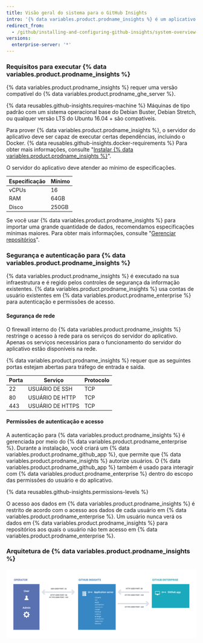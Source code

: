 ```yaml
---
title: Visão geral do sistema para o GitHub Insights
intro: '{% data variables.product.prodname_insights %} é um aplicativo autônomo que faz interface com o {% data variables.product.prodname_enterprise %}.'
redirect_from:
  - /github/installing-and-configuring-github-insights/system-overview-for-github-insights
versions:
  enterprise-server: '*'
---
```


### Requisitos para executar {% data variables.product.prodname_insights %}

{% data variables.product.prodname_insights %} requer uma versão compatível do {% data variables.product.prodname_ghe_server %}.

{% data reusables.github-insights.requires-machine %} Máquinas de tipo padrão com um sistema operacional base do Debian Buster, Debian Stretch, ou qualquer versão LTS do Ubuntu 16.04 + são compatíveis.

Para prover {% data variables.product.prodname_insights %}, o servidor do aplicativo deve ser capaz de executar certas dependências, incluindo o Docker. {% data reusables.github-insights.docker-requirements %} Para obter mais informações, consulte "[Instalar {% data variables.product.prodname_insights %}](/insights/installing-and-configuring-github-insights/installing-github-insights#prerequisites)".

O servidor do aplicativo deve atender ao mínimo de especificações.

| Especificação | Mínimo |
| ------------- | ------ |
| vCPUs         | 16     |
| RAM           | 64GB   |
| Disco         | 250GB  |

Se você usar {% data variables.product.prodname_insights %} para importar uma grande quantidade de dados, recomendamos especificações mínimas maiores. Para obter mais informações, consulte "[Gerenciar repositórios](/github/installing-and-configuring-github-insights/managing-repositories#about-import-times)".

### Segurança e autenticação para {% data variables.product.prodname_insights %}

{% data variables.product.prodname_insights %} é executado na sua infraestrutura e é regido pelos controles de segurança da informação existentes. {% data variables.product.prodname_insights %} usa contas de usuário existentes em {% data variables.product.prodname_enterprise %} para autenticação e permissões de acesso.

#### Segurança de rede

O firewall interno do {% data variables.product.prodname_insights %} restringe o acesso à rede para os serviços do servidor do aplicativo. Apenas os serviços necessários para o funcionamento do servidor do aplicativo estão disponíveis na rede.

{% data variables.product.prodname_insights %} requer que as seguintes portas estejam abertas para tráfego de entrada e saída.

| Porta | Serviço          | Protocolo |
| ----- | ---------------- | --------- |
| 22    | USUÁRIO DE SSH   | TCP       |
| 80    | USUÁRIO DE HTTP  | TCP       |
| 443   | USUÁRIO DE HTTPS | TCP       |

#### Permissões de autenticação e acesso

A autenticação para {% data variables.product.prodname_insights %} é gerenciada por meio do {% data variables.product.prodname_enterprise %}. Durante a instalação, você criará um {% data variables.product.prodname_github_app %}, que permite que {% data variables.product.prodname_insights %} autorize usuários. O {% data variables.product.prodname_github_app %} também é usado para interagir com {% data variables.product.prodname_enterprise %} dentro do escopo das permissões do usuário e do aplicativo.

{% data reusables.github-insights.permissions-levels %}

O acesso aos dados em {% data variables.product.prodname_insights %} é restrito de acordo com o acesso aos dados de cada usuário em {% data variables.product.prodname_enterprise %}. Um usuário nunca verá os dados em {% data variables.product.prodname_insights %} para repositórios aos quais o usuário não tem acesso em {% data variables.product.prodname_enterprise %}.

### Arquitetura de {% data variables.product.prodname_insights %}

![Arquitetura do sistema](/assets/images/help/insights/github-isights-system-diagram.png)
